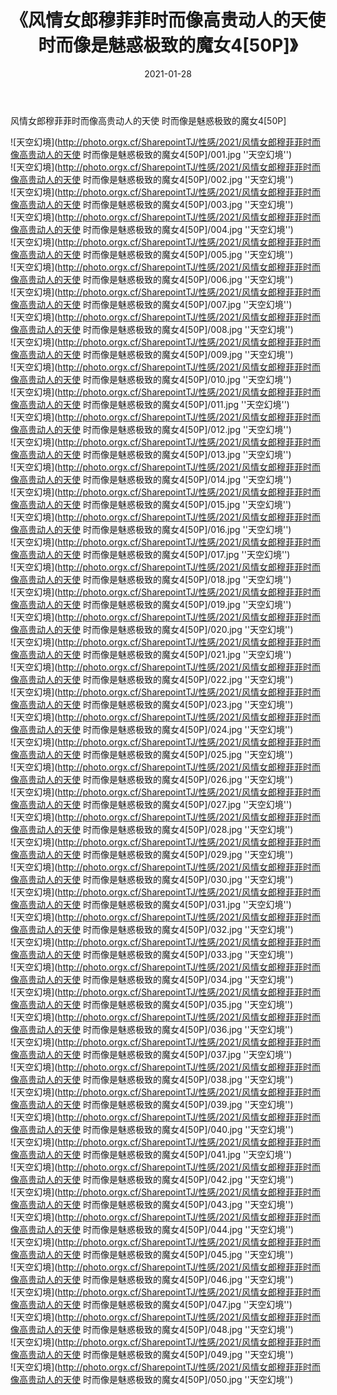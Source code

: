 ﻿---
layout: post
title:  《风情女郎穆菲菲时而像高贵动人的天使 时而像是魅惑极致的魔女4[50P]》
date:   2021-01-28
img: http://photo.orgx.cf/SharepointTJ/性感/2021/风情女郎穆菲菲时而像高贵动人的天使 时而像是魅惑极致的魔女4[50P]/000.jpg
categories: [美女, 性感, 泳衣]
---

风情女郎穆菲菲时而像高贵动人的天使 时而像是魅惑极致的魔女4[50P]



![天空幻境](http://photo.orgx.cf/SharepointTJ/性感/2021/风情女郎穆菲菲时而像高贵动人的天使 时而像是魅惑极致的魔女4[50P]/001.jpg ''天空幻境'') <br>
![天空幻境](http://photo.orgx.cf/SharepointTJ/性感/2021/风情女郎穆菲菲时而像高贵动人的天使 时而像是魅惑极致的魔女4[50P]/002.jpg ''天空幻境'') <br>
![天空幻境](http://photo.orgx.cf/SharepointTJ/性感/2021/风情女郎穆菲菲时而像高贵动人的天使 时而像是魅惑极致的魔女4[50P]/003.jpg ''天空幻境'') <br>
![天空幻境](http://photo.orgx.cf/SharepointTJ/性感/2021/风情女郎穆菲菲时而像高贵动人的天使 时而像是魅惑极致的魔女4[50P]/004.jpg ''天空幻境'') <br>
![天空幻境](http://photo.orgx.cf/SharepointTJ/性感/2021/风情女郎穆菲菲时而像高贵动人的天使 时而像是魅惑极致的魔女4[50P]/005.jpg ''天空幻境'') <br>
![天空幻境](http://photo.orgx.cf/SharepointTJ/性感/2021/风情女郎穆菲菲时而像高贵动人的天使 时而像是魅惑极致的魔女4[50P]/006.jpg ''天空幻境'') <br>
![天空幻境](http://photo.orgx.cf/SharepointTJ/性感/2021/风情女郎穆菲菲时而像高贵动人的天使 时而像是魅惑极致的魔女4[50P]/007.jpg ''天空幻境'') <br>
![天空幻境](http://photo.orgx.cf/SharepointTJ/性感/2021/风情女郎穆菲菲时而像高贵动人的天使 时而像是魅惑极致的魔女4[50P]/008.jpg ''天空幻境'') <br>
![天空幻境](http://photo.orgx.cf/SharepointTJ/性感/2021/风情女郎穆菲菲时而像高贵动人的天使 时而像是魅惑极致的魔女4[50P]/009.jpg ''天空幻境'') <br>
![天空幻境](http://photo.orgx.cf/SharepointTJ/性感/2021/风情女郎穆菲菲时而像高贵动人的天使 时而像是魅惑极致的魔女4[50P]/010.jpg ''天空幻境'') <br>
![天空幻境](http://photo.orgx.cf/SharepointTJ/性感/2021/风情女郎穆菲菲时而像高贵动人的天使 时而像是魅惑极致的魔女4[50P]/011.jpg ''天空幻境'') <br>
![天空幻境](http://photo.orgx.cf/SharepointTJ/性感/2021/风情女郎穆菲菲时而像高贵动人的天使 时而像是魅惑极致的魔女4[50P]/012.jpg ''天空幻境'') <br>
![天空幻境](http://photo.orgx.cf/SharepointTJ/性感/2021/风情女郎穆菲菲时而像高贵动人的天使 时而像是魅惑极致的魔女4[50P]/013.jpg ''天空幻境'') <br>
![天空幻境](http://photo.orgx.cf/SharepointTJ/性感/2021/风情女郎穆菲菲时而像高贵动人的天使 时而像是魅惑极致的魔女4[50P]/014.jpg ''天空幻境'') <br>
![天空幻境](http://photo.orgx.cf/SharepointTJ/性感/2021/风情女郎穆菲菲时而像高贵动人的天使 时而像是魅惑极致的魔女4[50P]/015.jpg ''天空幻境'') <br>
![天空幻境](http://photo.orgx.cf/SharepointTJ/性感/2021/风情女郎穆菲菲时而像高贵动人的天使 时而像是魅惑极致的魔女4[50P]/016.jpg ''天空幻境'') <br>
![天空幻境](http://photo.orgx.cf/SharepointTJ/性感/2021/风情女郎穆菲菲时而像高贵动人的天使 时而像是魅惑极致的魔女4[50P]/017.jpg ''天空幻境'') <br>
![天空幻境](http://photo.orgx.cf/SharepointTJ/性感/2021/风情女郎穆菲菲时而像高贵动人的天使 时而像是魅惑极致的魔女4[50P]/018.jpg ''天空幻境'') <br>
![天空幻境](http://photo.orgx.cf/SharepointTJ/性感/2021/风情女郎穆菲菲时而像高贵动人的天使 时而像是魅惑极致的魔女4[50P]/019.jpg ''天空幻境'') <br>
![天空幻境](http://photo.orgx.cf/SharepointTJ/性感/2021/风情女郎穆菲菲时而像高贵动人的天使 时而像是魅惑极致的魔女4[50P]/020.jpg ''天空幻境'') <br>
![天空幻境](http://photo.orgx.cf/SharepointTJ/性感/2021/风情女郎穆菲菲时而像高贵动人的天使 时而像是魅惑极致的魔女4[50P]/021.jpg ''天空幻境'') <br>
![天空幻境](http://photo.orgx.cf/SharepointTJ/性感/2021/风情女郎穆菲菲时而像高贵动人的天使 时而像是魅惑极致的魔女4[50P]/022.jpg ''天空幻境'') <br>
![天空幻境](http://photo.orgx.cf/SharepointTJ/性感/2021/风情女郎穆菲菲时而像高贵动人的天使 时而像是魅惑极致的魔女4[50P]/023.jpg ''天空幻境'') <br>
![天空幻境](http://photo.orgx.cf/SharepointTJ/性感/2021/风情女郎穆菲菲时而像高贵动人的天使 时而像是魅惑极致的魔女4[50P]/024.jpg ''天空幻境'') <br>
![天空幻境](http://photo.orgx.cf/SharepointTJ/性感/2021/风情女郎穆菲菲时而像高贵动人的天使 时而像是魅惑极致的魔女4[50P]/025.jpg ''天空幻境'') <br>
![天空幻境](http://photo.orgx.cf/SharepointTJ/性感/2021/风情女郎穆菲菲时而像高贵动人的天使 时而像是魅惑极致的魔女4[50P]/026.jpg ''天空幻境'') <br>
![天空幻境](http://photo.orgx.cf/SharepointTJ/性感/2021/风情女郎穆菲菲时而像高贵动人的天使 时而像是魅惑极致的魔女4[50P]/027.jpg ''天空幻境'') <br>
![天空幻境](http://photo.orgx.cf/SharepointTJ/性感/2021/风情女郎穆菲菲时而像高贵动人的天使 时而像是魅惑极致的魔女4[50P]/028.jpg ''天空幻境'') <br>
![天空幻境](http://photo.orgx.cf/SharepointTJ/性感/2021/风情女郎穆菲菲时而像高贵动人的天使 时而像是魅惑极致的魔女4[50P]/029.jpg ''天空幻境'') <br>
![天空幻境](http://photo.orgx.cf/SharepointTJ/性感/2021/风情女郎穆菲菲时而像高贵动人的天使 时而像是魅惑极致的魔女4[50P]/030.jpg ''天空幻境'') <br>
![天空幻境](http://photo.orgx.cf/SharepointTJ/性感/2021/风情女郎穆菲菲时而像高贵动人的天使 时而像是魅惑极致的魔女4[50P]/031.jpg ''天空幻境'') <br>
![天空幻境](http://photo.orgx.cf/SharepointTJ/性感/2021/风情女郎穆菲菲时而像高贵动人的天使 时而像是魅惑极致的魔女4[50P]/032.jpg ''天空幻境'') <br>
![天空幻境](http://photo.orgx.cf/SharepointTJ/性感/2021/风情女郎穆菲菲时而像高贵动人的天使 时而像是魅惑极致的魔女4[50P]/033.jpg ''天空幻境'') <br>
![天空幻境](http://photo.orgx.cf/SharepointTJ/性感/2021/风情女郎穆菲菲时而像高贵动人的天使 时而像是魅惑极致的魔女4[50P]/034.jpg ''天空幻境'') <br>
![天空幻境](http://photo.orgx.cf/SharepointTJ/性感/2021/风情女郎穆菲菲时而像高贵动人的天使 时而像是魅惑极致的魔女4[50P]/035.jpg ''天空幻境'') <br>
![天空幻境](http://photo.orgx.cf/SharepointTJ/性感/2021/风情女郎穆菲菲时而像高贵动人的天使 时而像是魅惑极致的魔女4[50P]/036.jpg ''天空幻境'') <br>
![天空幻境](http://photo.orgx.cf/SharepointTJ/性感/2021/风情女郎穆菲菲时而像高贵动人的天使 时而像是魅惑极致的魔女4[50P]/037.jpg ''天空幻境'') <br>
![天空幻境](http://photo.orgx.cf/SharepointTJ/性感/2021/风情女郎穆菲菲时而像高贵动人的天使 时而像是魅惑极致的魔女4[50P]/038.jpg ''天空幻境'') <br>
![天空幻境](http://photo.orgx.cf/SharepointTJ/性感/2021/风情女郎穆菲菲时而像高贵动人的天使 时而像是魅惑极致的魔女4[50P]/039.jpg ''天空幻境'') <br>
![天空幻境](http://photo.orgx.cf/SharepointTJ/性感/2021/风情女郎穆菲菲时而像高贵动人的天使 时而像是魅惑极致的魔女4[50P]/040.jpg ''天空幻境'') <br>
![天空幻境](http://photo.orgx.cf/SharepointTJ/性感/2021/风情女郎穆菲菲时而像高贵动人的天使 时而像是魅惑极致的魔女4[50P]/041.jpg ''天空幻境'') <br>
![天空幻境](http://photo.orgx.cf/SharepointTJ/性感/2021/风情女郎穆菲菲时而像高贵动人的天使 时而像是魅惑极致的魔女4[50P]/042.jpg ''天空幻境'') <br>
![天空幻境](http://photo.orgx.cf/SharepointTJ/性感/2021/风情女郎穆菲菲时而像高贵动人的天使 时而像是魅惑极致的魔女4[50P]/043.jpg ''天空幻境'') <br>
![天空幻境](http://photo.orgx.cf/SharepointTJ/性感/2021/风情女郎穆菲菲时而像高贵动人的天使 时而像是魅惑极致的魔女4[50P]/044.jpg ''天空幻境'') <br>
![天空幻境](http://photo.orgx.cf/SharepointTJ/性感/2021/风情女郎穆菲菲时而像高贵动人的天使 时而像是魅惑极致的魔女4[50P]/045.jpg ''天空幻境'') <br>
![天空幻境](http://photo.orgx.cf/SharepointTJ/性感/2021/风情女郎穆菲菲时而像高贵动人的天使 时而像是魅惑极致的魔女4[50P]/046.jpg ''天空幻境'') <br>
![天空幻境](http://photo.orgx.cf/SharepointTJ/性感/2021/风情女郎穆菲菲时而像高贵动人的天使 时而像是魅惑极致的魔女4[50P]/047.jpg ''天空幻境'') <br>
![天空幻境](http://photo.orgx.cf/SharepointTJ/性感/2021/风情女郎穆菲菲时而像高贵动人的天使 时而像是魅惑极致的魔女4[50P]/048.jpg ''天空幻境'') <br>
![天空幻境](http://photo.orgx.cf/SharepointTJ/性感/2021/风情女郎穆菲菲时而像高贵动人的天使 时而像是魅惑极致的魔女4[50P]/049.jpg ''天空幻境'') <br>
![天空幻境](http://photo.orgx.cf/SharepointTJ/性感/2021/风情女郎穆菲菲时而像高贵动人的天使 时而像是魅惑极致的魔女4[50P]/050.jpg ''天空幻境'') <br>